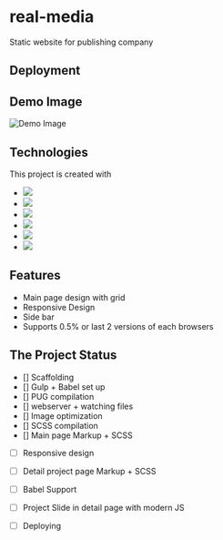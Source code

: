# real-media
Static website for publishing company
## Deployment


## Demo Image

![Demo Image]()

## Technologies

This project is created with 
* <img src = "https://img.shields.io/badge/-HTML5-E34F26?style=flat&logo=html5&logoColor=white"> 
* <img src = "https://img.shields.io/badge/-CSS3-1572B6?style=flat&logo=css3&logoColor=white">
* <img src="https://img.shields.io/badge/-Sass-cc6699?style=flat&logo=sass&logoColor=ffffff">
* <img src="https://img.shields.io/badge/-Gulp-cf4647?style=flat&logo=gulp&logoColor=ffffff">
* <img src="https://img.shields.io/badge/-Babel-F9DC3E?style=flat&logo=babel&logoColor=ffffff">
* <img src="https://img.shields.io/badge/-PUG-A86454?style=flat/">
## Features


* Main page design with grid
* Responsive Design
* Side bar
* Supports 0.5% or last 2 versions of each browsers

## The Project Status


- [] Scaffolding
- [] Gulp + Babel set up
- [] PUG compilation
- [] webserver + watching files
- [] Image optimization
- [] SCSS compilation
- [] Main page Markup + SCSS
- [ ] Responsive design
- [ ] Detail project page Markup + SCSS
- [ ] Babel Support
- [ ] Project Slide in detail page with modern JS
- [ ] Deploying
 
